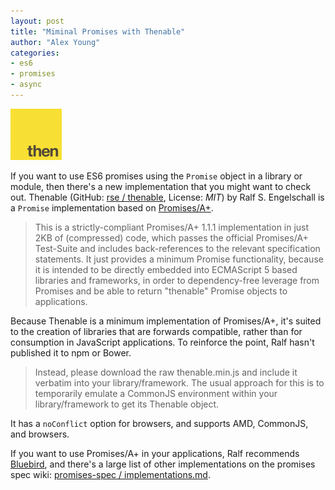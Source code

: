 ```yaml
---
layout: post
title: "Miminal Promises with Thenable"
author: "Alex Young"
categories:
- es6
- promises
- async
---
```


![Thenable](/images/posts/thenable.png)

If you want to use ES6 promises using the `Promise` object in a library or module, then there's a new implementation that you might want to check out.  Thenable (GitHub: [rse / thenable](https://github.com/rse/thenable), License: _MIT_) by Ralf S. Engelschall is a `Promise` implementation based on [Promises/A+](http://promisesaplus.com/).

> This is a strictly-compliant Promises/A+ 1.1.1 implementation in just 2KB of (compressed) code, which passes the official Promises/A+ Test-Suite and includes back-references to the relevant specification statements. It just provides a minimum Promise functionality, because it is intended to be directly embedded into ECMAScript 5 based libraries and frameworks, in order to dependency-free leverage from Promises and be able to return "thenable" Promise objects to applications.

Because Thenable is a minimum implementation of Promises/A+, it's suited to the creation of libraries that are forwards compatible, rather than for consumption in JavaScript applications.  To reinforce the point, Ralf hasn't published it to npm or Bower.

> Instead, please download the raw thenable.min.js and include it verbatim into your library/framework. The usual approach for this is to temporarily emulate a CommonJS environment within your library/framework to get its Thenable object.

It has a `noConflict` option for browsers, and supports AMD, CommonJS, and browsers.

If you want to use Promises/A+ in your applications, Ralf recommends [Bluebird](https://github.com/petkaantonov/bluebird), and there's a large list of other implementations on the promises spec wiki: [promises-spec / implementations.md](https://github.com/promises-aplus/promises-spec/blob/master/implementations.md).
